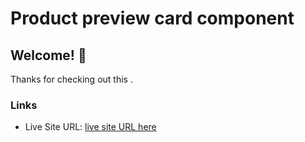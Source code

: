 # Product preview card component

## Welcome! 👋

Thanks for checking out this .

### Links

- Live Site URL: [live site URL here](https://hanifehjanbaz.github.io/Product-preview-card-component/)
